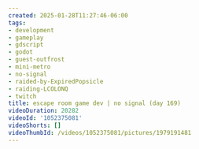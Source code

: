 ```yaml
---
created: 2025-01-28T11:27:46-06:00
tags:
- development
- gameplay
- gdscript
- godot
- guest-outfrost
- mini-metro
- no-signal
- raided-by-ExpiredPopsicle
- raiding-LCOLONQ
- twitch
title: escape room game dev | no signal (day 169)
videoDuration: 20282
videoId: '1052375081'
videoShorts: []
videoThumbId: /videos/1052375081/pictures/1979191481
---
```

